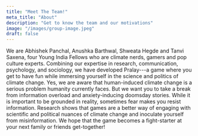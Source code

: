 ```yaml
---
title: "Meet The Team!"
meta_title: "About"
description: "Get to know the team and our motivations"
image: "/images/group-image.jpeg"
draft: false
---
```

We are Abhishek Panchal, Anushka Barthwal, Shweata Hegde and Tanvi Saxena, four Young India Fellows who are climate nerds, gamers and pop culture experts. Combining our expertise in research, communication, psychology, and sociology, we have developed Pralay---a game where you get to have fun while immersing yourself in the science and politics of climate change. Yes, we are aware that human-induced climate change is a serious problem humanity currently faces. But we want you to take a break from information overload and anxiety-inducing doomsday stories. While it is important to be grounded in reality, sometimes fear makes you resist information. Research shows that games are a better way of engaging with scientific and political nuances of climate change and inoculate yourself from misinformation. We hope that the game becomes a fight-starter at your next family or friends get-together!